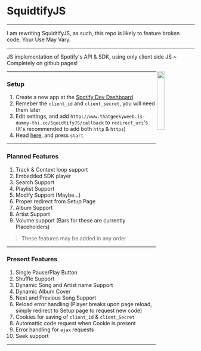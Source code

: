 # SquidtifyJS
***
I am rewriting SquidtifyJS, as such, this repo is likely to feature broken code, Your Use May Vary.
***
JS implementation of Spotify's API &amp; SDK, using only client side JS ~ Completely on github pages!
<p><img src="https://cdn.discordapp.com/attachments/723802289948721162/762584657744887828/SpuidtifyJS_ex1_invert.png" width="20%" align="right"></p>

***
### Setup
  1. Create a new app at the [Spotify Dev Dashboard](https://developer.spotify.com/dashboard/applications)
  2. Remeber the `client_id` and `client_secret`, you will need them later
  3. Edit settings, and add `http://www.thatgeekyweeb.is-dummy-thi.cc/SquidtifyJS/callback` to `redirect_uri`'s (It's recommended to add both `http` & `https`)
  4. Head [here](https://www.thatgeekyweeb.is-dummy-thi.cc/SquidtifyJS), and press `start`
***
### Planned Features
  1. Track & Context loop support
  2. Embedded SDK player
  3. Search Support
  4. Playlist Support
  5. Modify Support (Maybe...)
  6. Proper redirect from Setup Page
  7. Album Support
  8. Artist Support
  9. Volume support (Bars for these are currently Placeholders)
  > These features may be added in any order
***
### Present Features
  1. Single Pause/Play Button
  2. Shuffle Support
  3. Dynamic Song and Artist name Support
  4. Dynamic Album Cover
  5. Next and Previous Song Support
  6. Reload error handling (Player breaks upon page reload, simply redirect to Setup page to request new code)
  7. Cookies for saving of `client_id` & `client_Secret`
  8. Automattic code request when Cookie is present
  9. Error handling for `ajax` requests
  10. Seek support
***
